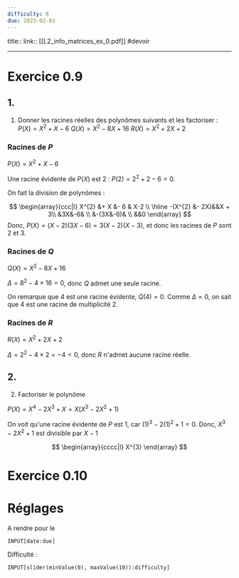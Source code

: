 ```yaml
---
difficulty: 6
due: 2023-02-03
---
```

title::
link:: [[L2_info_matrices_ex_0.pdf]]
#devoir

---

# Exercice 0.9

## 1.
 1. Donner les racines réelles des polynômes suivants et les factoriser :
$P(X) = X^{2}+X-6$
$Q(X) = X^{2}-8X+16$
$R(X)=X^{2}+2X+2$

### Racines de $P$
$P(X) = X^{2}+X-6$

Une racine évidente de $P(X)$ est $2$ : $P(2) = 2^{2}+2-6 = 0$.

On fait la division de polynômes :

$$
\begin{array}{ccc|l}
X^{2} &+ X &- 6 & X-2 \\
\hline
-(X^{2} &- 2X)&&X + 3\\
&3X&-6& \\
&-(3X&-6)& \\
&&0
\end{array}
$$
Donc, $P(X) = (X-2)(3X-6) = 3(X-2)(X-3)$, et donc les racines de $P$ sont $2$ et $3$.

### Racines de $Q$
$Q(X) = X^{2}-8X+16$

$\Delta = 8^{2}-4\times 16 = 0$, donc $Q$ admet une seule racine.

On remarque que $4$ est une racine évidente, $Q(4)=0$. Comme $\Delta = 0$, on sait que $4$ est une racine de multiplicité $2$.

### Racines de $R$
$R(X)=X^{2}+2X+2$

$\Delta = 2^{2}-4\times 2 = -4 < 0$, donc $R$ n'admet aucune racine réelle.




## 2.
 2. Factoriser le polynôme

$P(X) = X^{4}-2X^{3}+X = X(X^{3}-2X^{2}+1)$

On voit qu'une racine évidente de $P$ est $1$, car $(1)^{3}-2(1)^{2}+1 =0$. Donc, $X^{3}-2X^{2}+1$ est divisible par $X-1$

$$
\begin{array}{cccc|l}
X^{3}
\end{array}
$$

# Exercice 0.10


# Réglages

A rendre pour le
```meta-bind
INPUT[date:due]
```

Difficulté :
```meta-bind
INPUT[slider(minValue(0), maxValue(10)):difficulty]
```

